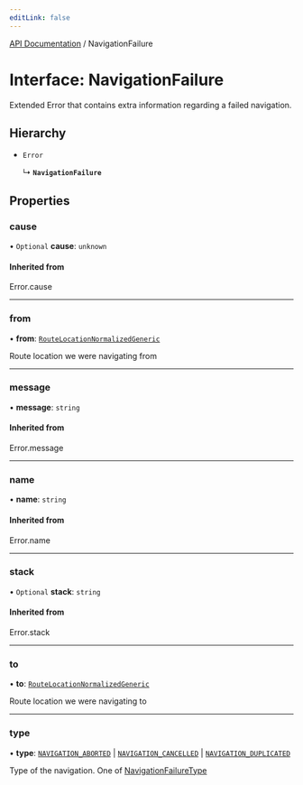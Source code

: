 ```yaml
---
editLink: false
---
```


[API Documentation](../index.md) / NavigationFailure

# Interface: NavigationFailure

Extended Error that contains extra information regarding a failed navigation.

## Hierarchy

- `Error`

  ↳ **`NavigationFailure`**

## Properties

### cause

• `Optional` **cause**: `unknown`

#### Inherited from

Error.cause

___

### from

• **from**: [`RouteLocationNormalizedGeneric`](RouteLocationNormalizedGeneric.md)

Route location we were navigating from

___

### message

• **message**: `string`

#### Inherited from

Error.message

___

### name

• **name**: `string`

#### Inherited from

Error.name

___

### stack

• `Optional` **stack**: `string`

#### Inherited from

Error.stack

___

### to

• **to**: [`RouteLocationNormalizedGeneric`](RouteLocationNormalizedGeneric.md)

Route location we were navigating to

___

### type

• **type**: [`NAVIGATION_ABORTED`](../enums/ErrorTypes.md#NAVIGATION_ABORTED) \| [`NAVIGATION_CANCELLED`](../enums/ErrorTypes.md#NAVIGATION_CANCELLED) \| [`NAVIGATION_DUPLICATED`](../enums/ErrorTypes.md#NAVIGATION_DUPLICATED)

Type of the navigation. One of [NavigationFailureType](../enums/NavigationFailureType.md)
